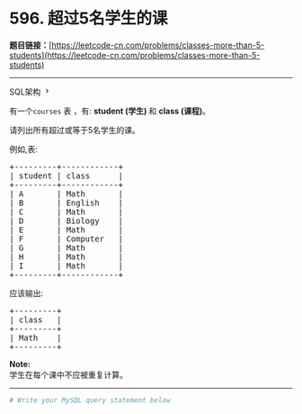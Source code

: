 # 596. 超过5名学生的课

**题目链接：**[https://leetcode-cn.com/problems/classes-more-than-5-students](https://leetcode-cn.com/problems/classes-more-than-5-students)

---

<div class="content__1Y2H">
 <div class="sql-schema-wrapper__1jqS">
  <a class="sql-schema-link__1VAC">SQL架构
   <svg viewbox="0 0 24 24" width="1em" height="1em" class="css-1lc17o4-icon">
    <path fill-rule="evenodd" d="M10 6L8.59 7.41 13.17 12l-4.58 4.59L10 18l6-6z"></path>
   </svg></a>
 </div>
 <div class="notranslate">
  <p>有一个<code>courses</code> 表 ，有: <strong>student&nbsp;(学生) </strong>和 <strong>class (课程)</strong>。</p> 
  <p>请列出所有超过或等于5名学生的课。</p> 
  <p>例如,表:</p> 
  <pre class="language-text">+---------+------------+
| student | class      |
+---------+------------+
| A       | Math       |
| B       | English    |
| C       | Math       |
| D       | Biology    |
| E       | Math       |
| F       | Computer   |
| G       | Math       |
| H       | Math       |
| I       | Math       |
+---------+------------+
</pre> 
  <p>应该输出:</p> 
  <pre class="language-text">+---------+
| class   |
+---------+
| Math    |
+---------+
</pre> 
  <p><strong>Note:</strong><br> 学生在每个课中不应被重复计算。</p> 
 </div>
</div>

---

```sh
# Write your MySQL query statement below
```